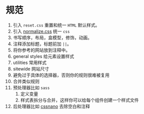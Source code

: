 # 规范

1. 引入 `reset.css` 重置和统一 `HTML` 默认样式。
2. 引入 [normalize.css](https://necolas.github.io/normalize.css/) 统一 `css`
3. 书写顺序，布局，盒模型，修饰，动画。
4. 注释添加标题，标题前加 `||`。
5. 将你参考的网站放到注释中。
6. general styles 给元素设置样式
7. utilities 常用样式
8. sitewide 网站尺寸
9. 避免过于具体的选择器，否则你的规则很难被复用
10. 合并类似规则
11. 预处理器比如 `sass`
    1. 定义变量
    2. 样式表拆分与合并，这样你可以给每个组件创建一个样式文件
12. 后处理器比如 [cssnano](https://cssnano.co/) 去除空白和注释
